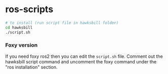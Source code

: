 # ros-scripts

```bash
# to install (run script file in hawksbill folder)
cd hawksbill
./script.sh
```

### Foxy version
If you need foxy ros2 then you can edit the `script.sh` file. Comment out the hawksbill script command and uncomment the foxy command under the "ros installation" section.
